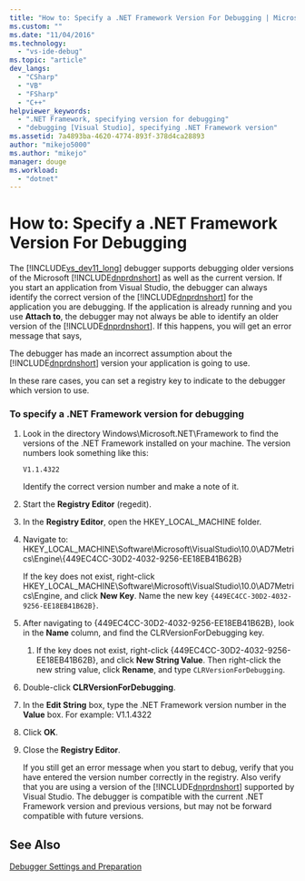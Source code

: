 ```yaml
---
title: "How to: Specify a .NET Framework Version For Debugging | Microsoft Docs"
ms.custom: ""
ms.date: "11/04/2016"
ms.technology: 
  - "vs-ide-debug"
ms.topic: "article"
dev_langs: 
  - "CSharp"
  - "VB"
  - "FSharp"
  - "C++"
helpviewer_keywords: 
  - ".NET Framework, specifying version for debugging"
  - "debugging [Visual Studio], specifying .NET Framework version"
ms.assetid: 7a4893ba-4620-4774-893f-378d4ca28893
author: "mikejo5000"
ms.author: "mikejo"
manager: douge
ms.workload: 
  - "dotnet"
---
```

# How to: Specify a .NET Framework Version For Debugging
The [!INCLUDE[vs_dev11_long](../data-tools/includes/vs_dev11_long_md.md)] debugger supports debugging older versions of the Microsoft [!INCLUDE[dnprdnshort](../code-quality/includes/dnprdnshort_md.md)] as well as the current version. If you start an application from Visual Studio, the debugger can always identify the correct version of the [!INCLUDE[dnprdnshort](../code-quality/includes/dnprdnshort_md.md)] for the application you are debugging. If the application is already running and you use **Attach to**, the debugger may not always be able to identify an older version of the [!INCLUDE[dnprdnshort](../code-quality/includes/dnprdnshort_md.md)]. If this happens, you will get an error message that says,  
  
 The debugger has made an incorrect assumption about the [!INCLUDE[dnprdnshort](../code-quality/includes/dnprdnshort_md.md)] version your application is going to use.  
  
 In these rare cases, you can set a registry key to indicate to the debugger which version to use.  
  
### To specify a .NET Framework version for debugging  
  
1.  Look in the directory Windows\Microsoft.NET\Framework to find the versions of the .NET Framework installed on your machine. The version numbers look something like this:  
  
     `V1.1.4322`  
  
     Identify the correct version number and make a note of it.  
  
2.  Start the **Registry Editor** (regedit).  
  
3.  In the **Registry Editor**, open the HKEY_LOCAL_MACHINE folder.  
  
4.  Navigate to: HKEY_LOCAL_MACHINE\Software\Microsoft\VisualStudio\10.0\AD7Metrics\Engine\\{449EC4CC-30D2-4032-9256-EE18EB41B62B}  
  
     If the key does not exist, right-click HKEY_LOCAL_MACHINE\Software\Microsoft\VisualStudio\10.0\AD7Metrics\Engine, and click **New Key**. Name the new key `{449EC4CC-30D2-4032-9256-EE18EB41B62B}`.  
  
5.  After navigating to {449EC4CC-30D2-4032-9256-EE18EB41B62B}, look in the **Name** column, and find the CLRVersionForDebugging key.  
  
    1.  If the key does not exist, right-click {449EC4CC-30D2-4032-9256-EE18EB41B62B}, and click **New String Value**. Then right-click the new string value, click **Rename**, and type `CLRVersionForDebugging`.  
  
6.  Double-click **CLRVersionForDebugging**.  
  
7.  In the **Edit String** box, type the .NET Framework version number in the **Value** box. For example: V1.1.4322  
  
8.  Click **OK**.  
  
9. Close the **Registry Editor**.  
  
     If you still get an error message when you start to debug, verify that you have entered the version number correctly in the registry. Also verify that you are using a version of the [!INCLUDE[dnprdnshort](../code-quality/includes/dnprdnshort_md.md)] supported by Visual Studio. The debugger is compatible with the current .NET Framework version and previous versions, but may not be forward compatible with future versions.  
  
## See Also  
 [Debugger Settings and Preparation](../debugger/debugger-settings-and-preparation.md)
